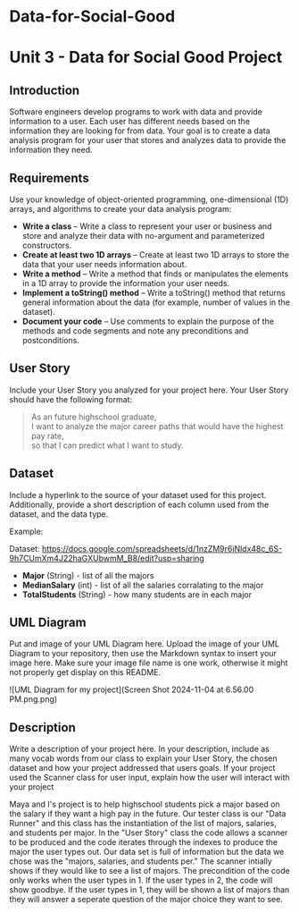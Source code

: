# Data-for-Social-Good

# Unit 3 - Data for Social Good Project 

## Introduction 

Software engineers develop programs to work with data and provide information to a user. Each user has different needs based on the information they are looking for from data. Your goal is to create a data analysis program for your user that stores and analyzes data to provide the information they need. 

## Requirements 

Use your knowledge of object-oriented programming, one-dimensional (1D) arrays, and algorithms to create your data analysis program: 
- **Write a class** – Write a class to represent your user or business and store and analyze their data with no-argument and parameterized constructors. 
- **Create at least two 1D arrays** – Create at least two 1D arrays to store the data that your user needs information about. 
- **Write a method** – Write a method that finds or manipulates the elements in a 1D array to provide the information your user needs. 
- **Implement a toString() method** – Write a toString() method that returns general information about the data (for example, number of values in the dataset). 
- **Document your code** – Use comments to explain the purpose of the methods and code segments and note any preconditions and postconditions. 

## User Story 

Include your User Story you analyzed for your project here. Your User Story should have the following format: 

> As an future highschool graduate, <br> 
> I want to analyze the major career paths that would have the highest pay rate, <br> 
> so that I can predict what I want to study. 

## Dataset 

Include a hyperlink to the source of your dataset used for this project. Additionally, provide a short description of each column used from the dataset, and the data type. 

Example: 

Dataset: https://docs.google.com/spreadsheets/d/1nzZM9r6jNldx48c_6S-9h7CUmXm4J22haGXUbwmM_B8/edit?usp=sharing
- **Major** (String) - list of all the majors 
- **MedianSalary** (int) - list of all the salaries corralating to the major
- **TotalStudents** (String) - how many students are in each major 

## UML Diagram 

Put and image of your UML Diagram here. Upload the image of your UML Diagram to your repository, then use the Markdown syntax to insert your image here. Make sure your image file name is one work, otherwise it might not properly get display on this README. 

![UML Diagram for my project](Screen Shot 2024-11-04 at 6.56.00 PM.png.png) 

## Description 

Write a description of your project here. In your description, include as many vocab words from our class to explain your User Story, the chosen dataset and how your project addressed that users goals. If your project used the Scanner class for user input, explain how the user will interact with your project

Maya and I's project is to help highschool students pick a major based on the salary if they want a high pay in the future. Our tester class is our "Data Runner" and this class has the instantiation of the list of majors, salaries, and students per major. In the "User Story" class the code allows a scanner to be produced and the code iterates through the indexes to produce the major the user types out. Our data set is full of information but the data we chose was the "majors, salaries, and students per." The scanner intially shows if they would like to see a list of majors. The precondition of the code only works when the user types in 1. If the user types in 2, the code will show goodbye. If the user types in 1, they will be shown a list of majors than they will answer a seperate question of the major choice they want to see. 